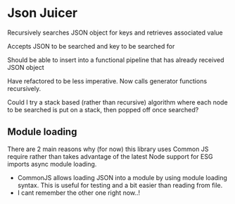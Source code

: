 # Json Juicer

Recursively searches JSON object for keys and retrieves associated value

Accepts JSON to be searched and key to be searched for

Should be able to insert into a functional pipeline that has already received JSON object

Have refactored to be less imperative. Now calls generator functions recursively.

Could I try a stack based (rather than recursive) algorithm where each node to be searched is put on a stack, then popped off once searched?

## Module loading

There are 2 main reasons why (for now) this library uses Common JS require rather than takes advantage of the latest Node support for ESG imports async module loading.

* CommonJS allows loading JSON into a module by using module loading syntax. This is useful for testing and a bit easier than reading from file.
* I cant remember the other one right now..!